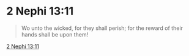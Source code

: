 # 2 Nephi 13:11

> Wo unto the wicked, for they shall perish; for the reward of their hands shall be upon them!

[2 Nephi 13:11](https://www.churchofjesuschrist.org/study/scriptures/bofm/2-ne/13?lang=eng&id=p11#p11)



